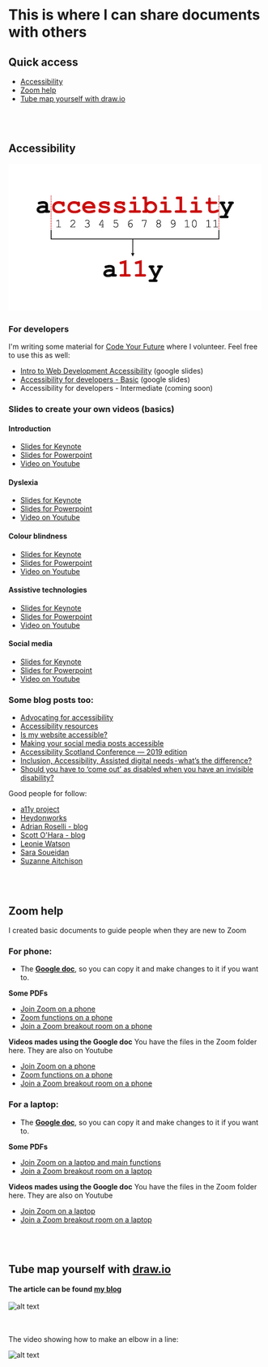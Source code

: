 # This is where I can share documents with others

## Quick access
- [Accessibility](https://github.com/stephanie-K/documents-to-share#accessibility)
- [Zoom help](https://github.com/stephanie-K/documents-to-share#zoom-help)
- [Tube map yourself with draw.io](https://github.com/stephanie-K/documents-to-share#tube-map-yourself-with-drawio)
<br>
<br>

## Accessibility
![Accessibility word the first and last letter of the word in black and the letters in between in red and numbered. There are 11 letters between the initial 'a' and the last 'y', that's why we say a11y](a11y/a11y-CYF.png)


### For developers
I'm writing some material for [Code Your Future](https://codeyourfuture.io/) where I volunteer.
Feel free to use this as well:
- [Intro to Web Development Accessibility](https://docs.google.com/presentation/d/1CY7r_r8Zs6evWuQpGZK_E2zvXqNWbEEd5x5n1OhE6Rg/edit?usp=sharing) (google slides)
- [Accessibility for developers - Basic](https://docs.google.com/presentation/d/15PG1w766J_EJGSVOnrjrn6ti_-K_7hdRjXZzA-sxTQ4/edit?usp=sharing) (google slides)
- Accessibility for developers - Intermediate (coming soon)

### Slides to create your own videos (basics)

#### Introduction
- [Slides for Keynote](a11y/A11Y--bitesize-intro.key)
- [Slides for Powerpoint](a11y/A11Y--bitesize-intro.pptx)
- [Video on Youtube](https://youtu.be/3oDwCGwzM2Q)

#### Dyslexia
- [Slides for Keynote](a11y/A11Y-bitesize-dyslexia.key)
- [Slides for Powerpoint](a11y/A11Y-bitesize-dyslexia.pptx)
- [Video on Youtube](https://youtu.be/gvTlyfKSxYM)

#### Colour blindness
- [Slides for Keynote](a11y/A11Y-bitesize-colourblind.key)
- [Slides for Powerpoint](a11y/A11Y-bitesize-colourblind.pptx)
- [Video on Youtube](https://youtu.be/THEh2jCr7NA)

#### Assistive technologies
- [Slides for Keynote](a11y/A11Y-bitesize-AT.key)
- [Slides for Powerpoint](a11y/A11Y-bitesize-AT.pptx)
- [Video on Youtube](https://youtu.be/a_jA3r9E0jo)

#### Social media
- [Slides for Keynote](a11y/A11Y--bitesize-social-media.key)
- [Slides for Powerpoint](a11y/A11Y--bitesize-social-media.pptx)
- [Video on Youtube](https://youtu.be/-3pSSGD8VKc)

### Some blog posts too:
- [Advocating for accessibility](https://blog.chezleskrus.com/2021/05/20/advocating-for-accessibility/)
- [Accessibility resources](https://blog.chezleskrus.com/2020/11/23/accessibility-resources/)
- [Is my website accessible?](https://blog.chezleskrus.com/2020/10/31/is-my-website-accessible/)
- [Making your social media posts accessible](https://blog.chezleskrus.com/2019/11/14/making-your-social-media-posts-accessible/)
- [Accessibility Scotland Conference — 2019 edition](https://blog.chezleskrus.com/2019/10/27/accessibility-scotland-conference-2019-edition/)
- [Inclusion, Accessibility, Assisted digital needs - what’s the difference?](https://blog.chezleskrus.com/2019/10/16/inclusion-accessibility-assisted-digital-needs%e2%80%8a-%e2%80%8awhats-the-difference/)
- [Should you have to ‘come out’ as disabled when you have an invisible disability?](https://blog.chezleskrus.com/2019/10/13/should-you-have-to-come-out-as-disabled-when-you-have-an-invisible-disability/)

Good people for follow:
- [a11y project](https://a11yproject.com/resources)
- [Heydonworks](http://www.heydonworks.com/)
- [Adrian Roselli - blog](https://adrianroselli.com/)
- [Scott O'Hara - blog](https://www.scottohara.me/)
- [Leonie Watson](https://tink.uk/)
- [Sara Soueidan](https://www.sarasoueidan.com/tags/accessibility/)
- [Suzanne Aitchison](https://www.upyoura11y.com/)
<br>
<br>

## Zoom help

I created basic documents to guide people when they are new to Zoom

### For phone:
- The [**Google doc**](https://docs.google.com/presentation/d/1DIc5Q4apBMB1hGo-LUPMM9ivo_Rm3oVNr3d1u30RroU/edit?usp=sharing), so you can copy it and make changes to it if you want to.

**Some PDFs**
- [Join Zoom on a phone](/Zoom/Join_Zoom_on_a_phone.pdf)
- [Zoom functions on a phone](/Zoom/Zoom_functions_on_a_phone.pdf)
- [Join a Zoom breakout room on a phone](/Zoom/Join-Zoom-breakout-room-on-a-phone.pdf)

**Videos mades using the Google doc**
You have the files in the Zoom folder here. They are also on Youtube
- [Join Zoom on a phone](https://www.youtube.com/watch?v=3iHpGiTd9QA)
- [Zoom functions on a phone](https://www.youtube.com/watch?v=lcUKc9Ue3EI)
- [Join a Zoom breakout room on a phone](https://www.youtube.com/watch?v=Guujh_kseAE)

### For a laptop:
- The [**Google doc**](https://docs.google.com/presentation/d/1VVRv-Icv1gxCRN3Bs9jqvuW0UDfAr1xWxb8J1omhuPo/edit?usp=sharing), so you can copy it and make changes to it if you want to.

**Some PDFs**
- [Join Zoom on a laptop and main functions](/Zoom/zoom-help-for-laptop-join.pdf)
- [Join a Zoom breakout room on a laptop](/Zoom/Zoom-help-breakout-room-for-laptop.pdf)

**Videos mades using the Google doc**
You have the files in the Zoom folder here. They are also on Youtube
- [Join Zoom on a laptop](https://www.youtube.com/watch?v=d9pSd5M4YmE)
- [Join a Zoom breakout room on a laptop](https://www.youtube.com/watch?v=gkCtG_WT8RU)
<br>
<br>

## Tube map yourself with [draw.io](draw.io)
**The article can be found [my blog](https://blog.chezleskrus.com/2019/11/19/tube-map-make-your-own/)**
<br>
<br>
![alt text](https://github.com/stephanie-K/documents-to-share/blob/master/TubeMapTemplate.png "template elements to make a London style tube map, with colour code for the lines, icon on a grid paper view")
<br>
<br>
<br>

The video showing how to make an elbow in a line:


![alt text](https://github.com/stephanie-K/documents-to-share/blob/master/video-drawio-elbow.gif "this is a animated gif showing the steps stated above in the instructions of the article")


